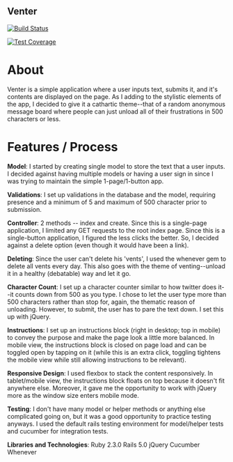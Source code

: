 ## Venter
[![Build Status](https://semaphoreci.com/api/v1/amattrice/reroot/branches/master/badge.svg)](https://semaphoreci.com/amattrice/reroot)

[![Test Coverage](https://codeclimate.com/github/MattRice12/reroot/badges/coverage.svg)](https://codeclimate.com/github/MattRice12/reroot/coverage)

# About
Venter is a simple application where a user inputs text, submits it, and it's contents are displayed on the page. As I adding to the stylistic elements of the app, I decided to give it a cathartic theme--that of a random anonymous message board where people can just unload all of their frustrations in 500 characters or less.

# Features / Process
**Model**: I started by creating single model to store the text that a user inputs. I decided against having multiple models or having a user sign in since I was trying to maintain the simple 1-page/1-button app.

**Validations**: I set up validations in the database and the model, requiring presence and a minimum of 5 and maximum of 500 character prior to submission.

**Controller**: 2 methods -- index and create. Since this is a single-page application, I limited any GET requests to the root index page. Since this is a single-button application, I figured the less clicks the better. So, I decided against a delete option (even though it would have been a link).

**Deleting**: Since the user can't delete his 'vents', I used the whenever gem to delete all vents every day. This also goes with the theme of venting--unload it in a healthy (debatable) way and let it go.

**Character Count**: I set up a character counter similar to how twitter does it--it counts down from 500 as you type. I chose to let the user type more than 500 characters rather than stop for, again, the thematic reason of unloading. However, to submit, the user has to pare the text down. I set this up with jQuery.

**Instructions**: I set up an instructions block (right in desktop; top in mobile) to convey the purpose and make the page look a little more balanced. In mobile view, the instructions block is closed on page load and can be toggled open by tapping on it (while this is an extra click, toggling tightens the mobile view while still allowing instructions to be relevant).

**Responsive Design**: I used flexbox to stack the content responsively. In tablet/mobile view, the instructions block floats on top because it doesn't fit anywhere else. Moreover, it gave me the opportunity to work with jQuery more as the window size enters mobile mode.

**Testing**: I don't have many model or helper methods or anything else complicated going on, but it was a good opportunity to practice testing anyways. I used the default rails testing environment for model/helper tests and cucumber for integration tests.

**Libraries and Technologies**:
Ruby 2.3.0
Rails 5.0
jQuery
Cucumber
Whenever
